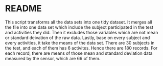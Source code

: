 README
========================================================
This script transforms all the data sets into one tidy dataset. It merges all the file into one data set which include the subject participated in the test and activities they did. Then it excludes those variables which are not mean or standard deivation of the raw data. Lastly, base on every subject and every activities, it take the means of the data set. There are 30 subjects in the test, and each of them has 6 activites. Hence there are 180 records. For each record, there are means of those mean and standard deviation data measured by the sensor, which are 66 of them.
